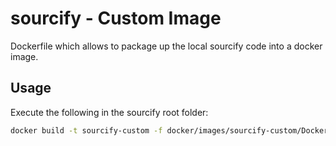 # sourcify - Custom Image

Dockerfile which allows to package up the local sourcify code into
a docker image.

## Usage

Execute the following in the sourcify root folder:

```bash
docker build -t sourcify-custom -f docker/images/sourcify-custom/Dockerfile .
```
